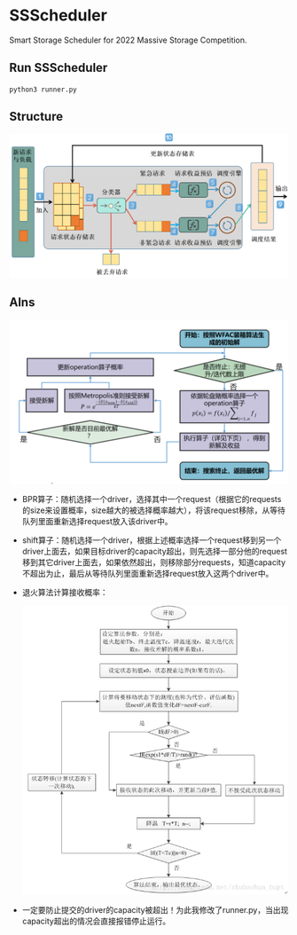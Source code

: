 # SSScheduler

Smart Storage Scheduler for 2022 Massive Storage Competition.

## Run SSScheduler

```
python3 runner.py
```



## Structure

![](./images/algorithm.png)

## Alns

![](./images/alns.png)

- BPR算子：随机选择一个driver，选择其中一个request（根据它的requests的size来设置概率，size越大的被选择概率越大），将该request移除，从等待队列里面重新选择request放入该driver中。

- shift算子：随机选择一个driver，根据上述概率选择一个request移到另一个driver上面去，如果目标driver的capacity超出，则先选择一部分他的request移到其它driver上面去，如果依然超出，则移除部分requests，知道capacity不超出为止，最后从等待队列里面重新选择request放入这两个driver中。

- 退火算法计算接收概率：

  <img title="" src="./images/anneal.png" alt="" width="523" data-align="center">

- 一定要防止提交的driver的capacity被超出！为此我修改了runner.py，当出现capacity超出的情况会直接报错停止运行。
